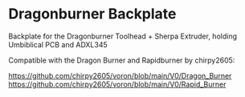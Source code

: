 # Dragonburner Backplate
Backplate for the Dragonburner Toolhead + Sherpa Extruder, holding Umbiblical PCB and ADXL345

Compatible with the Dragon Burner and Rapidburner by chirpy2605:

https://github.com/chirpy2605/voron/blob/main/V0/Dragon_Burner
https://github.com/chirpy2605/voron/blob/main/V0/Rapid_Burner
